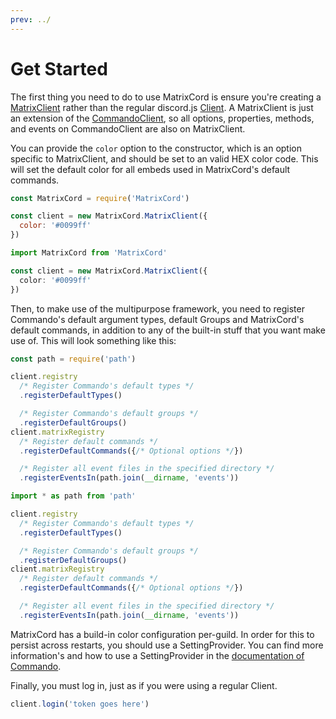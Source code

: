 ```yaml
---
prev: ../
---
```


# Get Started
The first thing you need to do to use MatrixCord is ensure you're creating a [MatrixClient](../classes/MatrixClient) rather than the regular discord.js [Client](@external_Client). A MatrixClient is just an extension of the [CommandoClient](@external_CommandoClient), so all options, properties, methods, and events on CommandoClient are also on MatrixClient.

You can provide the `color` option to the constructor, which is an option specific to MatrixClient, and should be set to an valid HEX color code. This will set the default color for all embeds used in MatrixCord's default commands.

<code-group>
<code-block title="JS">

```js
const MatrixCord = require('MatrixCord')

const client = new MatrixCord.MatrixClient({
  color: '#0099ff'
})
```

</code-block>
<code-block title="TS">

```ts
import MatrixCord from 'MatrixCord'

const client = new MatrixCord.MatrixClient({
  color: '#0099ff'
})
```

</code-block>
</code-group>

Then, to make use of the multipurpose framework, you need to register Commando's default argument types, default Groups and MatrixCord's default commands, in addition to any of the built-in stuff that you want make use of. This will look something like this:

<code-group>
<code-block title="JS">

```js
const path = require('path')

client.registry
  /* Register Commando's default types */
  .registerDefaultTypes()

  /* Register Commando's default groups */
  .registerDefaultGroups()
client.matrixRegistry
  /* Register default commands */
  .registerDefaultCommands({/* Optional options */})

  /* Register all event files in the specified directory */
  .registerEventsIn(path.join(__dirname, 'events'))
```

</code-block>
<code-block title="TS">

```ts
import * as path from 'path'

client.registry
  /* Register Commando's default types */
  .registerDefaultTypes()

  /* Register Commando's default groups */
  .registerDefaultGroups()
client.matrixRegistry
  /* Register default commands */
  .registerDefaultCommands({/* Optional options */})

  /* Register all event files in the specified directory */
  .registerEventsIn(path.join(__dirname, 'events'))
```

</code-block>
</code-group>

MatrixCord has a build-in color configuration per-guild. In order for this to persist across restarts, you should use a SettingProvider. You can find more information's and how to use a SettingProvider in the [documentation of Commando](@external_CommandoDocs).

Finally, you must log in, just as if you were using a regular Client.

```js
client.login('token goes here')
```